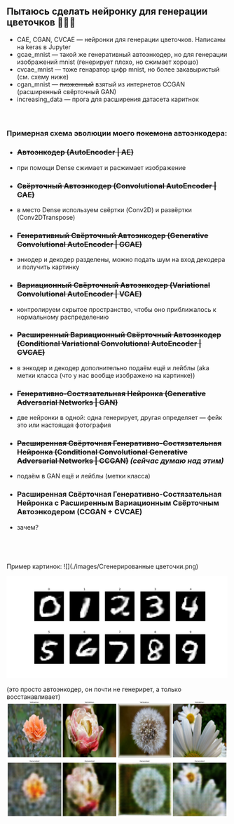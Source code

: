 ## Пытаюсь сделать нейронку для генерации цветочков 🌸🌷💐

- CAE, CGAN, CVCAE — нейронки для генерации цветочков. Написаны на keras в Jupyter
- gcae_mnist — такой же генеративный автоэнкодер, но для генерации изображений mnist (генерирует плохо, но сжимает хорошо)
- cvcae_mnist — тоже генаратор цифр mnist, но более закавыристый (см. схему ниже) 
- cgan_mnist — ~~пизженный~~ взятый из интернетов CCGAN (расширенный свёрточный GAN)
- increasing_data — прога для расширения датасета каритнок

####  

### Примерная схема эволюции моего ~~покемона~~ автоэнкодера:
- ### ~~Автоэнкодер (AutoEncoder | AE)~~
- при помощи Dense сжимает и расжимает изображение

- ### ~~Свёрточный Автоэнкодер (Convolutional AutoEncoder | CAE)~~
- в место Dense используем свёртки (Conv2D) и развёртки (Conv2DTranspose)

- ### ~~Генеративный Свёрточный Автоэнкодер (Generative Convolutional AutoEncoder | GCAE)~~
- энкодер и декодер разделены, можно подать шум на вход декодера и получить картинку

- ### ~~Вариационный Свёрточный Автоэнкодер (Variational Convolutional AutoEncoder | VCAE)~~  
- контролируем скрытое пространство, чтобы оно приближалось к нормальному распределению

- ### ~~Расширенный Вариационный Свёрточный Автоэнкодер (Conditional Variational Convolutional AutoEncoder | CVCAE)~~
- в энкодер и декодер дополнительно подаём ещё и лейблы (aka метки класса (что у нас вообще изображено на картинке))

- ### ~~Генеративно-Состязательная Нейронка (Generative Adversarial Networks | GAN)~~ 
- две нейронки в одной: одна генерирует, другая определяет — фейк это или настоящая фотография

- ### ~~Расширенная Свёрточная Генеративно-Состязательная Нейронка (Conditional Convolutional Generative Adversarial Networks | CCGAN)~~ _(сейчас думаю над этим)_
- подаём в GAN ещё и лейблы (метки класса)

- ### Расширенная Свёрточная Генеративно-Состязательная Нейронка с Расширенным Вариационным Свёрточным Автоэнкодером (CCGAN + CVCAE)
- зачем?

##  

Пример картинок:
![](./images/Сгенерированные цветочки.png)

![](./images/example_mnist.png)

(это просто автоэнкодер, он почти не генерирет, а только восстанавливает)
![](./images/example_flower.png)